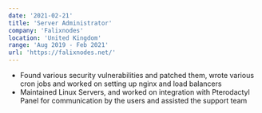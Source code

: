 ```yaml
---
date: '2021-02-21'
title: 'Server Administrator'
company: 'Falixnodes'
location: 'United Kingdom'
range: 'Aug 2019 - Feb 2021'
url: 'https://falixnodes.net/'
---
```


- Found various security vulnerabilities and patched them, wrote various cron jobs and worked on setting up nginx and load balancers
- Maintained Linux Servers, and worked on integration with Pterodactyl Panel for communication by the users and assisted the support team
